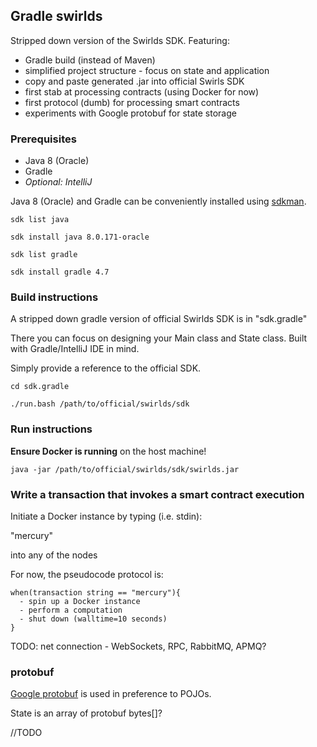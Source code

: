 ## Gradle swirlds

Stripped down version of the Swirlds SDK. Featuring:

- Gradle build (instead of Maven)
- simplified project structure - focus on state and application
- copy and paste generated .jar into official Swirls SDK
- first stab at processing contracts (using Docker for now)
- first protocol (dumb) for processing smart contracts
- experiments with Google protobuf for state storage


### Prerequisites

- Java 8 (Oracle)
- Gradle
- *Optional: IntelliJ*

Java 8 (Oracle) and Gradle can be conveniently installed using [sdkman](http://sdkman.io/).

`sdk list java`

`sdk install java 8.0.171-oracle`

`sdk list gradle`

`sdk install gradle 4.7`

### Build instructions

A stripped down gradle version of official Swirlds SDK is in "sdk.gradle"

There you can focus on designing your Main class and State class. Built with Gradle/IntelliJ IDE in mind.

Simply provide a reference to the official SDK.

`cd sdk.gradle`

`./run.bash /path/to/official/swirlds/sdk`

### Run instructions

**Ensure Docker is running** on the host machine!

`java -jar /path/to/official/swirlds/sdk/swirlds.jar`

### Write a transaction that invokes a smart contract execution

Initiate a Docker instance by typing (i.e. stdin):

"mercury"

into any of the nodes

For now, the pseudocode protocol is:

```
when(transaction string == "mercury"){
  - spin up a Docker instance
  - perform a computation
  - shut down (walltime=10 seconds)
}
```

TODO: net connection - WebSockets, RPC, RabbitMQ, APMQ?


### protobuf

[Google protobuf](https://developers.google.com/protocol-buffers/) is used in preference to POJOs.

State is an array of protobuf bytes[]?

//TODO
